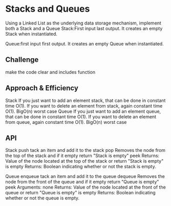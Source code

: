 # Stacks and Queues
Using a Linked List as the underlying data storage mechanism, implement both a Stack and a Queue
Stack:First input last output.
It creates an empty Stack when instantiated.

Queue:first input first output.
It creates an empty Queue when instantiated.

## Challenge
make the code clear and includes function 

## Approach & Efficiency
Stack
If you just want to add an element stack, that can be done in constant time O(1).
If you want to delete an element from stack, again constant time O(1).
BigO(n) worst case 
Queue
If you just want to add an element queue, that can be done in constant time O(1).
If you want to delete an element from queue, again constant time O(1).
BigO(n) worst case 

## API
Stack
push
tack an item and add it to the stack
pop
Removes the node from the top of the stack and if it empty return "Stack is empty"
peek
Returns: Value of the node located at the top of the stack or return "Stack is empty"
is empty
Returns: Boolean indicating whether or not the stack is empty.


Queue
enqueue
tack an item and add it to the queue
dequeue
Removes the node from the front of the queue and if it empty return "Queue is empty"
peek
Arguments: none
Returns: Value of the node located at the front of the queue or return "Queue is empty"
is empty
Returns: Boolean indicating whether or not the queue is empty.